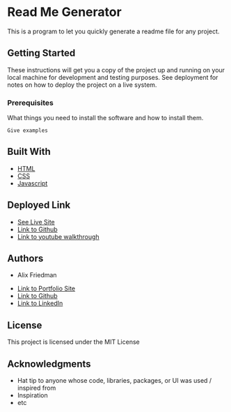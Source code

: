 # Read Me Generator 

This is a program to let you quickly generate a readme file for any project.

## Getting Started

These instructions will get you a copy of the project up and running on your local machine for development and testing purposes. See deployment for notes on how to deploy the project on a live system.

### Prerequisites

What things you need to install the software and how to install them.

```
Give examples
```

## Built With

* [HTML](https://developer.mozilla.org/en-US/docs/Web/HTML)
* [CSS](https://developer.mozilla.org/en-US/docs/Web/CSS)
* [Javascript](https://developer.mozilla.org/en-US/docs/Web/JavaScript)

## Deployed Link

* [See Live Site](https://alix1713.github.io/readmegen/)
* [Link to Github](https://github.com/Alix1713/readmegen)
* [Link to youtube walkthrough](https://youtu.be/XMK39ITUTqc)

## Authors

* Alix Friedman

- [Link to Portfolio Site](https://alix1713.github.io/nextstep/)
- [Link to Github](https://github.com/Alix1713/)
- [Link to LinkedIn](https://www.linkedin.com/in/alix1713/)

## License

This project is licensed under the MIT License 

## Acknowledgments

* Hat tip to anyone whose code, libraries, packages, or UI was used  / inspired from
* Inspiration
* etc
